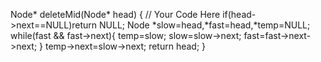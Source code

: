   Node* deleteMid(Node* head)
    {
        // Your Code Here
            if(head->next==NULL)return NULL;
        Node *slow=head,*fast=head,*temp=NULL;
        while(fast && fast->next){
            temp=slow;
            slow=slow->next;
            fast=fast->next->next;
        }
        temp->next=slow->next;
        return head;
    }
